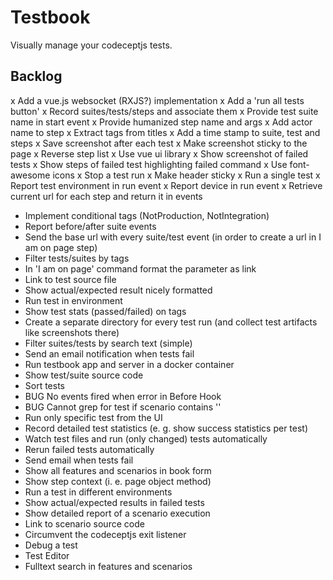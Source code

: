 Testbook
=========

Visually manage your codeceptjs tests.

## Backlog

x Add a vue.js websocket (RXJS?) implementation
x Add a 'run all tests button'
x Record suites/tests/steps and associate them
x Provide test suite name in start event
x Provide humanized step name and args
x Add actor name to step
x Extract tags from titles
x Add a time stamp to suite, test and steps
x Save screenshot after each test
x Make screenshot sticky to the page
x Reverse step list
x Use vue ui library
x Show screenshot of failed tests
x Show steps of failed test highlighting failed command
x Use font-awesome icons
x Stop a test run
x Make header sticky
x Run a single test
x Report test environment in run event
x Report device in run event
x Retrieve current url for each step and return it in events
- Implement conditional tags (NotProduction, NotIntegration)
- Report before/after suite events
- Send the base url with every suite/test event (in order to create a url in I am on page step)
- Filter tests/suites by tags
- In 'I am on page' command format the parameter as link
- Link to test source file
- Show actual/expected result nicely formatted
- Run test in environment
- Show test stats (passed/failed) on tags
- Create a separate directory for every test run (and collect test artifacts like screenshots there)
- Filter suites/tests by search text (simple)
- Send an email notification when tests fail
- Run testbook app and server in a docker container
- Show test/suite source code
- Sort tests
- BUG No events fired when error in Before Hook
- BUG Cannot grep for test if scenario contains ''
- Run only specific test from the UI
- Record detailed test statistics (e. g. show success statistics per test)
- Watch test files and run (only changed) tests automatically
- Rerun failed tests automatically
- Send email when tests fail
- Show all features and scenarios in book form
- Show step context (i. e. page object method)
- Run a test in different environments
- Show actual/expected results in failed tests
- Show detailed report of a scenario execution
- Link to scenario source code
- Circumvent the codeceptjs exit listener
- Debug a test
- Test Editor
- Fulltext search in features and scenarios
